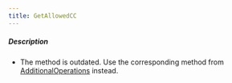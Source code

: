 ```yaml
---
title: GetAllowedCC
---
```


##### Description 

-   The method is outdated. Use the corresponding method from [AdditionalOperations](/avia/request/additionaloperations) instead.